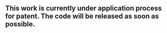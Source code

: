 ## This work is currently under application process for patent. The code will be released as soon as possible.
